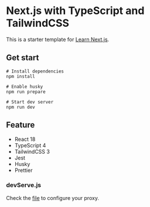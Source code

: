 # Next.js with TypeScript and TailwindCSS

This is a starter template for [Learn Next.js](https://nextjs.org/learn).

## Get start

```
# Install dependencies
npm install

# Enable husky
npm run prepare

# Start dev server
npm run dev
```

## Feature

- React 18
- TypeScript 4
- TailwindCSS 3
- Jest
- Husky
- Prettier

### devServe.js

Check the [file](./devServe.js) to configure your proxy.
